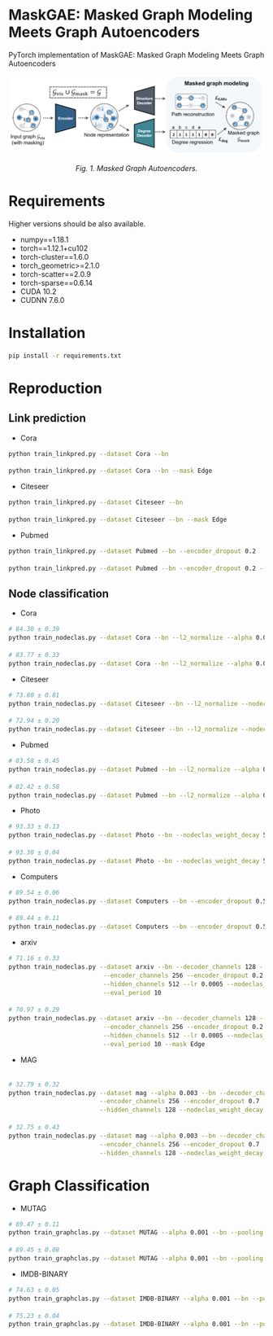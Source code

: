 # MaskGAE: Masked Graph Modeling Meets Graph Autoencoders
PyTorch implementation of MaskGAE: Masked Graph Modeling Meets Graph Autoencoders

<p align="center"> <img src="framework.png" /> <p align="center"><em>Fig. 1. Masked Graph Autoencoders.</em></p>

# Requirements
Higher versions should be also available.

+ numpy==1.18.1
+ torch==1.12.1+cu102
+ torch-cluster==1.6.0
+ torch_geometric>=2.1.0
+ torch-scatter==2.0.9
+ torch-sparse==0.6.14
+ CUDA 10.2
+ CUDNN 7.6.0

# Installation

```bash
pip install -r requirements.txt
```

# Reproduction

## Link prediction
+ Cora
```bash
python train_linkpred.py --dataset Cora --bn

python train_linkpred.py --dataset Cora --bn --mask Edge
```

+ Citeseer
```bash
python train_linkpred.py --dataset Citeseer --bn

python train_linkpred.py --dataset Citeseer --bn --mask Edge
```

+ Pubmed
```bash
python train_linkpred.py --dataset Pubmed --bn --encoder_dropout 0.2

python train_linkpred.py --dataset Pubmed --bn --encoder_dropout 0.2 --mask Edge
```

## Node classification

+ Cora
```bash
# 84.30 ± 0.39
python train_nodeclas.py --dataset Cora --bn --l2_normalize --alpha 0.004

# 83.77 ± 0.33
python train_nodeclas.py --dataset Cora --bn --l2_normalize --alpha 0.003 --mask Edge --eval_period 10
```

+ Citeseer
```bash
# 73.80 ± 0.81
python train_nodeclas.py --dataset Citeseer --bn --l2_normalize --nodeclas_weight_decay 0.1 --alpha 0.001 --lr 0.02

# 72.94 ± 0.20
python train_nodeclas.py --dataset Citeseer --bn --l2_normalize --nodeclas_weight_decay 0.1 --alpha 0.001  --lr 0.02 --mask Edge  --eval_period 20
```

+ Pubmed
```bash
# 83.58 ± 0.45
python train_nodeclas.py --dataset Pubmed --bn --l2_normalize --alpha 0.001  --encoder_dropout 0.5 --decoder_dropout 0.5

# 82.42 ± 0.58
python train_nodeclas.py --dataset Pubmed --bn --l2_normalize --alpha 0.001  --encoder_dropout 0.5 --mask Edge
```

+ Photo
```bash
# 93.33 ± 0.13
python train_nodeclas.py --dataset Photo --bn --nodeclas_weight_decay 5e-3 --decoder_channels 128 --lr 0.005

# 93.30 ± 0.04
python train_nodeclas.py --dataset Photo --bn --nodeclas_weight_decay 5e-3 --decoder_channels 64 --mask Edge

```

+ Computers
```bash
# 89.54 ± 0.06
python train_nodeclas.py --dataset Computers --bn --encoder_dropout 0.5 --alpha 0.002 --encoder_channels 128 --hidden_channels 256 --eval_period 20

# 89.44 ± 0.11
python train_nodeclas.py --dataset Computers --bn --encoder_dropout 0.5 --alpha 0.003 --encoder_channels 128 --hidden_channels 256 --eval_period 10 --mask Edge
```

+ arxiv
```bash
# 71.16 ± 0.33
python train_nodeclas.py --dataset arxiv --bn --decoder_channels 128 --decoder_dropout 0. --decoder_layers 4 \
                          --encoder_channels 256 --encoder_dropout 0.2 --encoder_layers 4 \
                          --hidden_channels 512 --lr 0.0005 --nodeclas_weight_decay 0 --weight_decay 0.0001 --epochs 100  \
                          --eval_period 10 
                 
# 70.97 ± 0.29
python train_nodeclas.py --dataset arxiv --bn --decoder_channels 128 --decoder_dropout 0. --decoder_layers 4 \
                          --encoder_channels 256 --encoder_dropout 0.2 --encoder_layers 4 \
                          --hidden_channels 512 --lr 0.0005 --nodeclas_weight_decay 0 --weight_decay 0.0001 --epochs 100  \
                          --eval_period 10 --mask Edge
```

+ MAG
```bash

# 32.79 ± 0.32
python train_nodeclas.py --dataset mag --alpha 0.003 --bn --decoder_channels 128\
                         --encoder_channels 256 --encoder_dropout 0.7 --epochs 100 \
                         --hidden_channels 128 --nodeclas_weight_decay 1e-5 --weight_decay 5e-5 --eval_period 10                   
                          
# 32.75 ± 0.43
python train_nodeclas.py --dataset mag --alpha 0.003 --bn --decoder_channels 128\
                         --encoder_channels 256 --encoder_dropout 0.7 --epochs 100 \
                         --hidden_channels 128 --nodeclas_weight_decay 1e-5 --weight_decay 5e-5 --eval_period 10 --mask Edge   
```

# Graph Classification

+ MUTAG
```bash
# 89.47 ± 0.11
python train_graphclas.py --dataset MUTAG --alpha 0.001 --bn --pooling sum --hidden_channels 128

# 89.45 ± 0.08
python train_graphclas.py --dataset MUTAG --alpha 0.001 --bn --pooling sum --hidden_channels 128 --mask Edge
```

+ IMDB-BINARY
```bash
# 74.63 ± 0.05
python train_graphclas.py --dataset IMDB-BINARY --alpha 0.001 --bn --pooling mean --hidden_channels 512 --decoder_layers 2

# 75.23 ± 0.04
python train_graphclas.py --dataset IMDB-BINARY --alpha 0.001 --bn --pooling mean --encoder_activation relu --hidden_channels 256 --decoder_layers 4 --mask Edge

```
